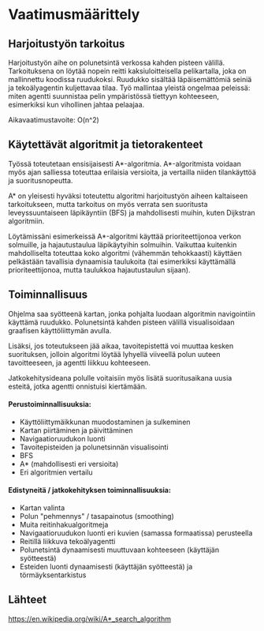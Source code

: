 # Vaatimusmäärittely

## Harjoitustyön tarkoitus

Harjoitustyön aihe on polunetsintä verkossa kahden pisteen välillä. Tarkoituksena on löytää nopein reitti kaksiuloitteisella pelikartalla, joka on mallinnettu koodissa ruudukoksi. Ruudukko sisältää läpäisemättömiä seiniä ja tekoälyagentin kuljettavaa tilaa. Työ mallintaa yleistä ongelmaa peleissä: miten agentti suunnistaa pelin ympäristössä tiettyyn kohteeseen, esimerkiksi kun vihollinen jahtaa pelaajaa.

Aikavaatimustavoite: O(n^2)


## Käytettävät algoritmit ja tietorakenteet

Työssä toteutetaan ensisijaisesti A*-algoritmia. A*-algoritmista voidaan myös ajan salliessa toteuttaa erilaisia versioita, ja vertailla niiden tilankäyttöä ja suoritusnopeutta.

A* on yleisesti hyväksi toteutettu algoritmi harjoitustyön aiheen kaltaiseen tarkoitukseen, mutta tarkoitus on myös verrata sen suoritusta leveyssuuntaiseen läpikäyntiin (BFS) ja mahdollisesti muihin, kuten Dijkstran algoritmiin.

Löytämissäni esimerkeissä  A*-algoritmi käyttää prioriteettijonoa verkon solmuille, ja hajautustaulua läpikäytyihin solmuihin. Vaikuttaa kuitenkin mahdolliselta toteuttaa koko algoritmi (vähemmän tehokkaasti) käyttäen pelkästään tavallisia dynaamisia taulukoita (tai esimerkiksi käyttämällä prioriteettijonoa, mutta taulukkoa hajautustaulun sijaan).


## Toiminnallisuus

Ohjelma saa syötteenä kartan, jonka pohjalta luodaan algoritmin navigointiin käyttämä ruudukko. Polunetsintä kahden pisteen välillä visualisoidaan graafisen käyttöliittymän avulla.

Lisäksi, jos toteutukseen jää aikaa, tavoitepistettä voi muuttaa kesken suorituksen, jolloin algoritmi löytää lyhyellä viiveellä polun uuteen tavoitteeseen, ja agentti liikkuu kohteeseen.

Jatkokehitysideana polulle voitaisiin myös lisätä suoritusaikana uusia esteitä, jotka agentti onnistuisi kiertämään.


#### Perustoiminnallisuuksia:
* Käyttöliittymäikkunan muodostaminen ja sulkeminen
* Kartan piirtäminen ja päivittäminen
* Navigaatioruudukon luonti
* Tavoitepisteiden ja polunetsinnän visualisointi
* BFS
* A* (mahdollisesti eri versioita)
* Eri algoritmien vertailu

#### Edistyneitä / jatkokehityksen toiminnallisuuksia:
* Kartan valinta
* Polun "pehmennys" / tasapainotus (smoothing)
* Muita reitinhakualgoritmeja
* Navigaatioruudukon luonti eri kuvien (samassa formaatissa) perusteella
* Reitillä liikkuva tekoälyagentti
* Polunetsintä dynaamisesti muuttuvaan kohteeseen (käyttäjän syötteestä)
* Esteiden luonti dynaamisesti (käyttäjän syötteestä) ja törmäyksentarkistus
  
##  Lähteet
https://en.wikipedia.org/wiki/A*_search_algorithm
